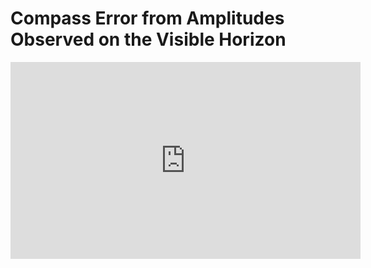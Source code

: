 # Compass Error from Amplitudes Observed on the Visible Horizon
<iframe width="560" height="315" src="https://www.youtube.com/embed/PMZssUIdAo0" title="YouTube video player" frameborder="0" allow="accelerometer; autoplay; clipboard-write; encrypted-media; gyroscope; picture-in-picture" allowfullscreen></iframe>
